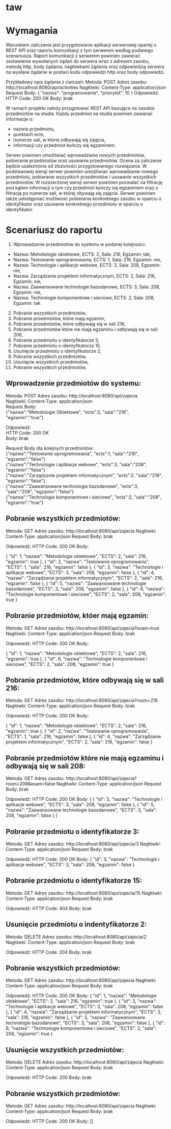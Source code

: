 # taw

# Wymagania

Warunkiem zaliczenia jest przygotowanie aplikacji serwerowej opartej o REST API oraz raportu komunikacji z tym serwerem według podanego scenariusza.
Raport komunikacji z serwerem powinien zawierać zestawienie wywołanych żądań do serwera wraz z adresem zasobu, metodą http, body żądania, 
nagłówkami żądania oraz odpowiedzią serwera na wysłane żądanie w postaci kodu odpowiedzi http oraz body odpowiedzi.

Przykładowy opis żądania z ćwiczeń:
Metoda: POST
Adres zasobu: http://localhost:8080/api/activities
Nagłówki: Content-Type: application/json
Request Body:
{
"nazwa": "programowanie",
"priorytet": 10
}
Odpowiedź:
HTTP Code: 200 OK
Body: brak

W ramach projektu należy przygotować REST API bazujące na zasobie przedmiotów na studia. Każdy przedmiot na studia powinien zawierać informacje o:
- nazwie przedmiotu,
- punktach ects,
- numerze sali, w której odbywają się zajęcia,
- informacji czy przedmiot kończy się egzaminem.

Serwer powinien umożliwiać wprowadzanie nowych przedmiotów, pobieranie przedmiotów oraz usuwanie przedmiotów.
Ocena za zaliczenie będzie uzależniona od złożoności przygotowanego rozwiązania.
W podstawowej wersji serwer powinien umożliwiać wprowadzanie nowego przedmiotu, pobieranie wszystkich przedmiotów 
i usuwanie wszystkich przedmiotów. W rozszerzonej wersji serwer powinien pozwalać na filtrację pod kątem informacji 
o tym czy przedmiot kończy się egzaminem oraz o filtrację po numerze sali, w której obywają się zajęcia. Serwer 
powinien także udostępniać możliwość pobierania konkretnego zasobu w oparciu o identyfikator oraz usuwanie konkretnego 
przedmiotu w oparciu o identyfikator.

# Scenariusz do raportu

1. Wprowadzenie przedmiotów do systemu w podanej kolejności:
- Nazwa: Metodologie obiektowe, ECTS: 2, Sala: 216, Egzamin: tak,
- Nazwa: Testowanie oprogramowania, ECTS: 1, Sala: 216, Egzamin: nie,
- Nazwa: Technologie i aplikacje webowe, ECTS: 3, Sala: 208, Egzamin: nie,
- Nazwa: Zarządzanie projektem informatycznym, ECTS: 2, Sala: 216, Egzamin: nie,
- Nazwa: Zaawansowane technologie bazodanowe, ECTS: 3, Sala: 208, Egzamin: nie,
- Nazwa: Technologie komponentowe i sieciowe, ECTS: 2, Sala: 208, Egzamin: tak
2. Pobranie wszystkich przedmiotów,
3. Pobranie przedmiotów, które mają egzamin,
4. Pobranie przedmiotów, które odbywają się w sali 216,
5. Pobranie przedmiotów które nie mają egzaminu i odbywają się w sali 208,
6. Pobranie przedmiotu o identyfikatorze 3,
7. Pobranie przedmiotu o identyfikatorze 15,
8. Usunięcie przedmiotu o identyfikatorze 2,
9. Pobranie wszystkich przedmiotów,
10. Usunięcie wszystkich przedmiotów,
11. Pobranie wszystkich przedmiotów.

## Wprowadzenie przedmiotów do systemu:

Metoda: POST
Adres zasobu: http://localhost:8080/api/zajecia  
Nagłówki: Content-Type: application/json  
Request Body:  
{"nazwa":"Metodologie Obiektowe", "ects":2, "sala":"216", "egzamin":"true"}  

Odpowiedź:  
HTTP Code: 200 OK  
Body: brak  

Request Body dla kolejnych przedmiotów:  
{"nazwa":"Testowanie oprogramowania", "ects":1, "sala":"216", "egzamin":"false"}  
{"nazwa":"Technologie i aplikacje webowe", "ects":3, "sala":"208", "egzamin":"false"}  
{"nazwa":"Zarządzanie projektem informatycznym", "ects":2, "sala":"216", "egzamin":"false"}  
{"nazwa":"Zaawansowane technologie bazodanowe", "ects":3, "sala":"208", "egzamin":"false"}  
{"nazwa":"Technologie komponentowe i sieciowe", "ects":2, "sala":"208", "egzamin":"true"}  

## Pobranie wszystkich przedmiotów:

Metoda: GET
Adres zasobu: http://localhost:8080/api/zajecia
Nagłówki: Content-Type: application/json
Request Body: brak

Odpowiedź:
HTTP Code: 200 OK
Body: 

  {
    "id": 1,
    "nazwa": "Metodologie obiektowe",
    "ECTS": 2,
    "sala": 216,
    "egzamin": true
  },
  {
    "id": 2,
    "nazwa": "Testowanie oprogramowania",
    "ECTS": 1,
    "sala": 216,
    "egzamin": false
  },
  {
    "id": 3,
    "nazwa": "Technologie i aplikacje webowe",
    "ECTS": 3,
    "sala": 208,
    "egzamin": false
  },
  {
    "id": 4,
    "nazwa": "Zarządzanie projektem informatycznym",
    "ECTS": 2,
    "sala": 216,
    "egzamin": false
  },
  {
    "id": 5,
    "nazwa": "Zaawansowane technologie bazodanowe",
    "ECTS": 3,
    "sala": 208,
    "egzamin": false
  },
  {
    "id": 6,
    "nazwa": "Technologie komponentowe i sieciowe",
    "ECTS": 2,
    "sala": 208,
    "egzamin": true
  }


## Pobranie przedmiotów, któer mają egzamin:

Metoda: GET
Adres zasobu: http://localhost:8080/api/zajecia?exam=true
Nagłówki: Content-Type: application/json
Request Body: brak

Odpowiedź:
HTTP Code: 200 OK
Body: 

  {
    "id": 1,
    "nazwa": "Metodologie obiektowe",
    "ECTS": 2,
    "sala": 216,
    "egzamin": true
  },
  {
    "id": 6,
    "nazwa": "Technologie komponentowe i sieciowe",
    "ECTS": 2,
    "sala": 208,
    "egzamin": true
  }


## Pobranie przedmiotów, które odbywają się w sali 216:

Metoda: GET
Adres zasobu: http://localhost:8080/api/zajecia?room=216
Nagłówki: Content-Type: application/json
Request Body: brak

Odpowiedź:
HTTP Code: 200 OK
Body: 

  {
    "id": 1,
    "nazwa": "Metodologie obiektowe",
    "ECTS": 2,
    "sala": 216,
    "egzamin": true
  },
  {
    "id": 2,
    "nazwa": "Testowanie oprogramowania",
    "ECTS": 1,
    "sala": 216,
    "egzamin": false
  },
  {
    "id": 4,
    "nazwa": "Zarządzanie projektem informatycznym",
    "ECTS": 2,
    "sala": 216,
    "egzamin": false
  }


## Pobranie przedmiotów które nie mają egzaminu i odbywają się w sali 208:

Metoda: GET
Adres zasobu: http://localhost:8080/api/zajecia?room=208&exam=false
Nagłówki: Content-Type: application/json
Request Body: brak

Odpowiedź:
HTTP Code: 200 OK
Body: 
[
  {
    "id": 3,
    "nazwa": "Technologie i aplikacje webowe",
    "ECTS": 3,
    "sala": 208,
    "egzamin": false
  },
  {
    "id": 5,
    "nazwa": "Zaawansowane technologie bazodanowe",
    "ECTS": 3,
    "sala": 208,
    "egzamin": false
  }
]

## Pobranie przedmiotu o identyfikatorze 3:

Metoda: GET
Adres zasobu: http://localhost:8080/api/zajecia/3
Nagłówki: Content-Type: application/json
Request Body: brak

Odpowiedź:
HTTP Code: 200 OK
Body: 
{
  "id": 3,
  "nazwa": "Technologie i aplikacje webowe",
  "ECTS": 3,
  "sala": 208,
  "egzamin": false
}

## Pobranie przedmiotu o identyfikatorze 15:

Metoda: GET
Adres zasobu: http://localhost:8080/api/zajecia/15
Nagłówki: Content-Type: application/json
Request Body: brak

Odpowiedź:
HTTP Code: 404
Body: brak

## Usunięcie przedmiotu o indentyfikatorze 2:

Metoda: DELETE
Adres zasobu: http://localhost:8080/api/zajecia/2
Nagłówki: Content-Type: application/json
Request Body: brak

Odpowiedź:
HTTP Code: 204
Body: brak

## Pobranie wszystkich przedmiotów:

Metoda: GET
Adres zasobu: http://localhost:8080/api/zajecia
Nagłówki: Content-Type: application/json
Request Body: brak

Odpowiedź:
HTTP Code: 200 OK
Body: 
{
    "id": 1,
    "nazwa": "Metodologie obiektowe",
    "ECTS": 2,
    "sala": 216,
    "egzamin": true
  },
  {
    "id": 3,
    "nazwa": "Technologie i aplikacje webowe",
    "ECTS": 3,
    "sala": 208,
    "egzamin": false
  },
  {
    "id": 4,
    "nazwa": "Zarządzanie projektem informatycznym",
    "ECTS": 2,
    "sala": 216,
    "egzamin": false
  },
  {
    "id": 5,
    "nazwa": "Zaawansowane technologie bazodanowe",
    "ECTS": 3,
    "sala": 208,
    "egzamin": false
  },
  {
    "id": 6,
    "nazwa": "Technologie komponentowe i sieciowe",
    "ECTS": 2,
    "sala": 208,
    "egzamin": true
  }
  
## Usunięcie wszystkich przedmiotów:
  
Metoda: DELETE
Adres zasobu: http://localhost:8080/api/zajecia
Nagłówki: Content-Type: application/json
Request Body: brak

Odpowiedź:
HTTP Code: 200
Body: brak

## Pobranie wszystkich przedmiotów:

Metoda: GET
Adres zasobu: http://localhost:8080/api/zajecia
Nagłówki: Content-Type: application/json
Request Body: brak

Odpowiedź:
HTTP Code: 200 OK
Body: []